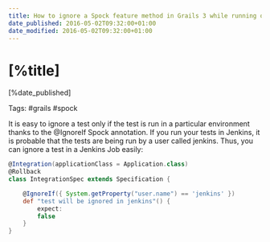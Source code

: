 ```yaml
---
title: How to ignore a Spock feature method in Grails 3 while running on Jenkins
date_published: 2016-05-02T09:32:00+01:00
date_modified: 2016-05-02T09:32:00+01:00
---
```


# [%title]

[%date_published]

Tags: #grails #spock

It is easy to ignore a test only if the test is run in a particular environment thanks to the @IgnoreIf Spock annotation. If you run your tests in Jenkins, it is probable that the tests are being run by a user called jenkins. Thus, you can ignore a test in a Jenkins Job easily:

```groovy
@Integration(applicationClass = Application.class)
@Rollback
class IntegrationSpec extends Specification {

    @IgnoreIf({ System.getProperty("user.name") == 'jenkins' })
    def "test will be ignored in jenkins"() {
        expect:
        false
    }
}
```